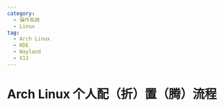 ```yaml
---
category:
  - 操作系统
  - Linux
tag:
  - Arch Linux
  - KDE
  - Wayland
  - X11
---
```


# Arch Linux 个人配（折）置（腾）流程
